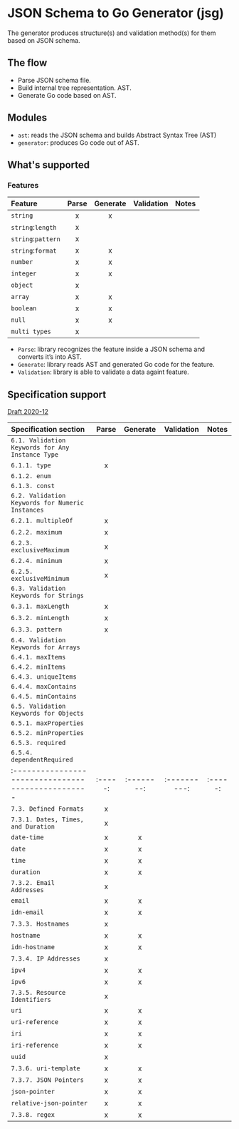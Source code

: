 # JSON Schema to Go Generator (jsg)
The generator produces structure(s) and validation method(s) for them based on
JSON schema.

## The flow

* Parse JSON schema file.
* Build internal tree representation. AST.
* Generate Go code based on AST.


## Modules

* `ast`: reads the JSON schema and builds Abstract Syntax Tree (AST)
* `generator`: produces Go code out of AST.


## What's supported

### Features

| Feature            | Parse | Generate | Validation | Notes |
|:-------------------|:-----:|:--------:|:----------:|:-----:|
| `string`           | x     |x          |            |       |
| `string`:`length`  | x     |          |            |       |
| `string`:`pattern` | x     |          |            |       |
| `string`:`format`  | x     |x          |            |       |
| `number`           | x     |x         |            |       |
| `integer`          | x     |x         |            |       |
| `object`           | x     |          |            |       |
| `array`            | x     |x         |            |       |
| `boolean`          | x     |x         |            |       |
| `null`             | x     |x         |            |       |
| `multi types`      | x     |          |            |       |

* `Parse`: library recognizes the feature inside a JSON schema and converts it’s
  into AST.
* `Generate`: library reads AST and generated Go code for the feature.
* `Validation`: library is able to validate a data againt feature.

## Specification support

[Draft 2020-12](https://json-schema.org/draft/2020-12/json-schema-validation.html)

| Specification section                              | Parse   | Generate   | Validation   | Notes   |
|:---------------------------------------------------|:-------:|:----------:|:------------:|:-------:|
| `6.1. Validation Keywords for Any Instance Type`   |         |            |              |         |
| `6.1.1. type`                                      | x       |            |              |         |
| `6.1.2. enum`                                      |         |            |              |         |
| `6.1.3. const`                                     |         |            |              |         |
| `6.2. Validation Keywords for Numeric Instances`   |         |            |              |         |
| `6.2.1. multipleOf`                                |x        |            |              |         |
| `6.2.2. maximum`                                   |x        |            |              |         |
| `6.2.3. exclusiveMaximum`                          |x        |            |              |         |
| `6.2.4. minimum`                                   |x        |            |              |         |
| `6.2.5. exclusiveMinimum`                          |x        |            |              |         |
| `6.3. Validation Keywords for Strings`             |         |            |              |         |
| `6.3.1. maxLength`                                 | x       |            |              |         |
| `6.3.2. minLength`                                 | x       |            |              |         |
| `6.3.3. pattern`                                   | x       |            |              |         |
| `6.4. Validation Keywords for Arrays`              |         |            |              |         |
| `6.4.1. maxItems`                                  |         |            |              |         |
| `6.4.2. minItems`                                  |         |            |              |         |
| `6.4.3. uniqueItems`                               |         |            |              |         |
| `6.4.4. maxContains`                               |         |            |              |         |
| `6.4.5. minContains`                               |         |            |              |         |
| `6.5. Validation Keywords for Objects`             |         |            |              |         |
| `6.5.1. maxProperties`                             |         |            |              |         |
| `6.5.2. minProperties`                             |         |            |              |         |
| `6.5.3. required`                                  |         |            |              |         |
| `6.5.4. dependentRequired`                         |         |            |              |         |
| :------------------------------------------------- | :-----: | :--------: | :----------: | :-----: |
| `7.3. Defined Formats`                             | x       |            |              |         |
| `7.3.1. Dates, Times, and Duration`                | x       |            |              |         |
| `date-time`                                        | x       |x           |              |         |
| `date`                                             | x       |x           |              |         |
| `time`                                             | x       |x           |              |         |
| `duration`                                         | x       |x           |              |         |
| `7.3.2. Email Addresses`                           | x       |            |              |         |
| `email`                                            | x       |x           |              |         |
| `idn-email`                                        | x       |x           |              |         |
| `7.3.3. Hostnames`                                 | x       |            |              |         |
| `hostname`                                         | x       |x           |              |         |
| `idn-hostname`                                     | x       |x           |              |         |
| `7.3.4. IP Addresses`                              | x       |            |              |         |
| `ipv4`                                             | x       |x           |              |         |
| `ipv6`                                             | x       |x           |              |         |
| `7.3.5. Resource Identifiers`                      | x       |            |              |         |
| `uri`                                              | x       |x           |              |         |
| `uri-reference`                                    | x       |x           |              |         |
| `iri`                                              | x       |x           |              |         |
| `iri-reference`                                    | x       |x           |              |         |
| `uuid`                                             | x       |            |              |         |
| `7.3.6. uri-template`                              | x       |x           |              |         |
| `7.3.7. JSON Pointers`                             | x       |x           |              |         |
| `json-pointer`                                     | x       |x           |              |         |
| `relative-json-pointer`                            | x       |x           |              |         |
| `7.3.8. regex`                                     | x       |x           |              |         |

